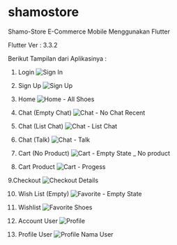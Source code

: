 # shamostore

Shamo-Store E-Commerce Mobile Menggunakan Flutter

Flutter Ver : 3.3.2

Berikut Tampilan dari Aplikasinya : 
1. Login
![Sign In](https://user-images.githubusercontent.com/59563160/208634186-af5d405f-be85-4b75-a354-0d8a663d5905.png)

2. Sign Up
![Sign Up](https://user-images.githubusercontent.com/59563160/208634280-237deb2e-0c7f-4857-a851-47db8f4bcb25.png)

3. Home
![Home - All Shoes](https://user-images.githubusercontent.com/59563160/208634328-3e8e11c3-f3ee-4a5d-b87d-b2c73d0d2060.png)

4. Chat (Empty Chat)
![Chat - No Chat Recent](https://user-images.githubusercontent.com/59563160/208634550-ff2a4725-e458-4a04-896e-559271e2c72a.png)

5. Chat (List Chat)
![Chat - List Chat](https://user-images.githubusercontent.com/59563160/208634662-93f7a2dc-5550-4d8e-b86e-215d34ed6060.png)

6. Chat (Talk)
![Chat - Talk](https://user-images.githubusercontent.com/59563160/208634728-c79e0b66-3034-449a-be4f-2cd903e33d75.png)

7. Cart (No Product)
![Cart - Empty State _ No product](https://user-images.githubusercontent.com/59563160/208634810-37c6329d-459d-419a-9107-aed17a34b164.png)

8. Cart Product
![Cart - Progess](https://user-images.githubusercontent.com/59563160/208634881-48680efc-1bdb-45e5-b849-902594d5473b.png)

9.Checkout
![Checkout Details](https://user-images.githubusercontent.com/59563160/208635053-f2a0969f-6829-4dd7-abc3-9b2725c801a1.png)

10. Wish List (Empty)
![Favorite - Empty State](https://user-images.githubusercontent.com/59563160/208635310-92c57ac8-9593-4bc0-a631-0520240f24f5.png)

11. Wishlist
![Favorite Shoes](https://user-images.githubusercontent.com/59563160/208635544-00cfd9c1-4e65-42fe-ae5a-85f0b9697e23.png)

12. Account User
![Profile](https://user-images.githubusercontent.com/59563160/208635627-6e7cc792-eb65-4a8a-ade3-69f4a6af3523.png)

13. Profile User
![Profile Nama User](https://user-images.githubusercontent.com/59563160/208635781-141e73f0-72f5-4627-953a-f394e486752e.png)





